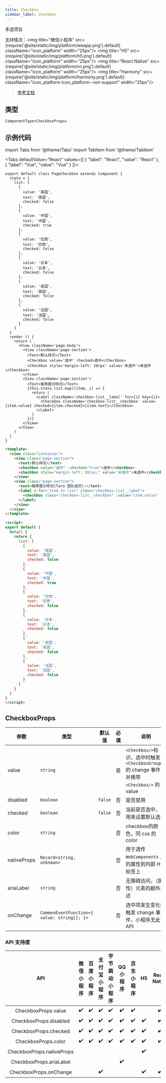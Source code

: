 ```yaml
---
title: Checkbox
sidebar_label: Checkbox
---
```


多选项目

支持情况：<img title="微信小程序" src={require('@site/static/img/platform/weapp.png').default} className="icon_platform" width="25px"/> <img title="H5" src={require('@site/static/img/platform/h5.png').default} className="icon_platform" width="25px"/> <img title="React Native" src={require('@site/static/img/platform/rn.png').default} className="icon_platform" width="25px"/> <img title="Harmony" src={require('@site/static/img/platform/harmony.png').default} className="icon_platform icon_platform--not-support" width="25px"/>

> [参考文档](https://developers.weixin.qq.com/miniprogram/dev/component/checkbox.html)

## 类型

```tsx
ComponentType<CheckboxProps>
```

## 示例代码

import Tabs from '@theme/Tabs'
import TabItem from '@theme/TabItem'

<Tabs
  defaultValue="React"
  values={[
  {
    "label": "React",
    "value": "React"
  },
  {
    "label": "Vue",
    "value": "Vue"
  }
]}>
<TabItem value="React">

```tsx
export default class PageCheckbox extends Component {
  state = {
    list: [
      {
        value: '美国',
        text: '美国',
        checked: false
      },
      {
        value: '中国',
        text: '中国',
        checked: true
      },
      {
        value: '巴西',
        text: '巴西',
        checked: false
      },
      {
        value: '日本',
        text: '日本',
        checked: false
      },
      {
        value: '英国',
        text: '英国',
        checked: false
      },
      {
        value: '法国',
        text: '法国',
        checked: false
      }
    ]
  }
  render () {
    return (
      <View className='page-body'>
        <View className='page-section'>
          <Text>默认样式</Text>
          <Checkbox value='选中' checked>选中</Checkbox>
          <Checkbox style='margin-left: 20rpx' value='未选中'>未选中</Checkbox>
        </View>
        <View className='page-section'>
          <Text>推荐展示样式</Text>
          {this.state.list.map((item, i) => {
            return (
              <Label className='checkbox-list__label' for={i} key={i}>
                <Checkbox className='checkbox-list__checkbox' value={item.value} checked={item.checked}>{item.text}</Checkbox>
              </Label>
            )
          })}
        </View>
      </View>
    )
  }
}
```
</TabItem>
<TabItem value="Vue">

```html
<template>
  <view class="container">
    <view class="page-section">
      <text>默认样式</text>
      <checkbox value="选中" :checked="true">选中</checkbox>
      <checkbox style="margin-left: 20rpx;" value="未选中">未选中</checkbox>
    </view>
    <view class="page-section">
      <text>推荐展示样式(Taro 团队成员):</text>
      <label v-for="item in list" class="checkbox-list__label">
        <checkbox class="checkbox-list__checkbox" :value="item.value" :checked="item.checked">{{ item.text }}</checkbox>
      </label>
    </view>
  </view>
</template>

<script>
export default {
  data() {
    return {
      list: [
        {
          value: '美国',
          text: '美国',
          checked: false
        },
        {
          value: '中国',
          text: '中国',
          checked: true
        },
        {
          value: '巴西',
          text: '巴西',
          checked: false
        },
        {
          value: '日本',
          text: '日本',
          checked: false
        },
        {
          value: '英国',
          text: '英国',
          checked: false
        },
        {
          value: '法国',
          text: '法国',
          checked: false
        }
      ]
    }
  }
}
</script>
```
</TabItem>
</Tabs>

## CheckboxProps

| 参数 | 类型 | 默认值 | 必填 | 说明 |
| --- | --- | :---: | :---: | --- |
| value | `string` |  | 是 | `<Checkbox/>`标识，选中时触发`<CheckboxGroup/>`的 change 事件，并携带 `<Checkbox/>` 的 value |
| disabled | `boolean` | `false` | 否 | 是否禁用 |
| checked | `boolean` | `false` | 否 | 当前是否选中，可用来设置默认选中 |
| color | `string` |  | 否 | checkbox的颜色，同 css 的 color |
| nativeProps | `Record<string, unknown>` |  | 否 | 用于透传 `WebComponents` 上的属性到内部 H5 标签上 |
| ariaLabel | `string` |  | 否 | 无障碍访问，（属性）元素的额外描述 |
| onChange | `CommonEventFunction<{ value: string[]; }>` |  | 否 | 选中项发生变化时触发 change 事件，小程序无此 API |

### API 支持度

| API | 微信小程序 | 百度小程序 | 支付宝小程序 | 字节跳动小程序 | QQ 小程序 | 京东小程序 | H5 | React Native | Harmony |
| :---: | :---: | :---: | :---: | :---: | :---: | :---: | :---: | :---: | :---: |
| CheckboxProps.value | ✔️ | ✔️ | ✔️ | ✔️ | ✔️ | ✔️ |  | ✔️ |  |
| CheckboxProps.disabled | ✔️ | ✔️ | ✔️ | ✔️ | ✔️ | ✔️ | ✔️ | ✔️ |  |
| CheckboxProps.checked | ✔️ | ✔️ | ✔️ | ✔️ | ✔️ | ✔️ | ✔️ | ✔️ |  |
| CheckboxProps.color | ✔️ | ✔️ | ✔️ | ✔️ | ✔️ | ✔️ | ✔️ | ✔️ |  |
| CheckboxProps.nativeProps |  |  |  |  |  |  | ✔️ |  |  |
| CheckboxProps.ariaLabel |  |  |  |  | ✔️ |  |  |  |  |
| CheckboxProps.onChange |  |  | ✔️ |  |  |  | ✔️ | ✔️ |  |
